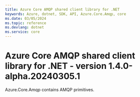 ```yaml
---
title: Azure Core AMQP shared client library for .NET
keywords: Azure, dotnet, SDK, API, Azure.Core.Amqp, core
ms.date: 03/05/2024
ms.topic: reference
ms.devlang: dotnet
ms.service: core
---
```

# Azure Core AMQP shared client library for .NET - version 1.4.0-alpha.20240305.1 


Azure.Core.Amqp contains AMQP primitives. 

